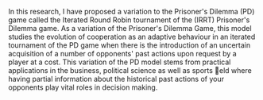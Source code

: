 In this research, I have proposed a variation to the Prisoner's Dilemma (PD) game called the Iterated Round
Robin tournament of the  (IRRT) Prisoner's Dilemma game. As a variation of the Prisoner's Dilemma Game, this model 
studies the evolution of cooperation as an adaptive behaviour in an iterated tournament of the PD game when there is the introduction of an uncertain acquisition of a number of opponents' past actions upon request by a player at a cost.
This variation of the PD model stems from practical applications in the business, political science as well as sports eld where having partial information about the historical past actions of your opponents play vital roles in decision making.
